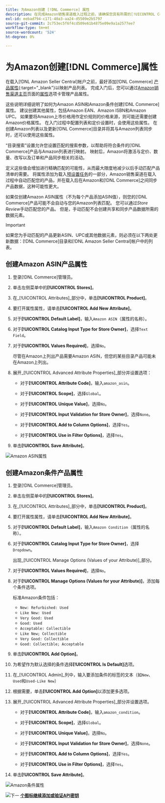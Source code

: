 ```yaml
---
title: 为Amazon创建 [!DNL Commerce] 属性
description: 在完成Amazon销售渠道载入过程之前，请确保您具有所需的[!UICONTROL Commerce]产品属性。
exl-id: eebad794-c171-40a3-aa24-d5509e2b5797
source-git-commit: 2c753ec5f6f4cd509e61b4875e09e9a1a2577ee7
workflow-type: tm+mt
source-wordcount: '524'
ht-degree: 0%

---
```


# 为Amazon创建[!DNL Commerce]属性

在载入[!DNL Amazon Seller Central]帐户之前，最好添加[!DNL Commerce] [产品属性](https://docs.magento.com/user-guide/stores/attributes-product.html){:target=&quot;_blank&quot;}以映射产品列表。 完成入门后，您可以通过[Amazon销售渠道主页](./amazon-sales-channel-home.md)页面的[属性](./managing-attributes.md)选项卡管理产品属性。

这些说明详细说明了如何为Amazon ASIN和Amazon条件创建[!DNL Commerce]属性。 建议创建其他属性，包括Amazon EAN、Amazon ISBN和Amazon UPC。 如果要将Amazon上市价格用作定价规则的价格来源，则可能还需要创建Amazon价格属性。 在入门过程中配置列表和定价设置时，会使用这些属性。 在创建Amazon列表以及更新[!DNL Commerce]目录并将其与Amazon列表同步时，还可以使用这些属性。

“目录搜索”设置允许您设置匹配的搜索参数，以帮助将符合条件的[!DNL Commerce]产品与Amazon列表进行映射。 映射后，Amazon将激活与定价、数量、改写以及订单和产品同步相关的活动。

定义这些值会增加进行精确匹配的可能性，从而最大限度地减少以后手动匹配产品清单的需要。 将属性添加为载入[预设置任务](./amazon-pre-setup-tasks.md)的一部分，Amazon销售渠道在载入过程中自动匹配您的产品，并在载入后在Amazon和[!DNL Commerce]之间同步产品数据，这种可能性更大。

如果仅创建Amazon ASIN属性（不为每个产品添加ASIN值），则您的[!DNL Commerce]产品可能不会自动与您的Amazon列表匹配。 您可以通过&#x200B;_Store Review_&#x200B;手动匹配您的产品。 但是，手动匹配不会创建共享和同步产品数据所需的数据元素。

>[!IMPORTANT]
>
>如果您为手动匹配的产品更新ASIN、UPC或其他数据元素，则必须在以下两处更新数据：[!DNL Commerce]目录和[!DNL Amazon Seller Central]帐户中的列表。

## 创建Amazon ASIN产品属性

1. 登录[!DNL Commerce]管理员。

1. 单击左侧菜单中的&#x200B;**[!UICONTROL Stores]**。

1. 在&#x200B;_[!UICONTROL Attributes]_部分中，单击&#x200B;**[!UICONTROL Product]**。

1. 要打开属性属性，请单击&#x200B;**[!UICONTROL Add New Attribute]**。

1. 对于&#x200B;**[!UICONTROL Default Label]**，输入`Amazon ASIN`（属性的名称）。

1. 对于&#x200B;**[!UICONTROL Catalog Input Type for Store Owner]**，选择`Text Field`。

1. 对于&#x200B;**[!UICONTROL Values Required]**，选择`No`。

   尽管在Amazon上列出产品需要Amazon ASIN，但您的某些目录产品可能未在Amazon上列出。

1. 展开&#x200B;_[!UICONTROL Advanced Attribute Properties]_部分并设置选项：

   - 对于&#x200B;**[!UICONTROL Attribute Code]**，输入`amazon_asin`。

   - 对于&#x200B;**[!UICONTROL Scope]**，选择`Global`。

   - 对于&#x200B;**[!UICONTROL Unique Value]**，选择`No`。

   - 对于&#x200B;**[!UICONTROL Input Validation for Store Owner]**，选择`None`。

   - 对于&#x200B;**[!UICONTROL Add to Column Options]**，选择`Yes`。

   - 对于&#x200B;**[!UICONTROL Use in Filter Options]**，选择`Yes`。

1. 单击&#x200B;**[!UICONTROL Save Attribute]**。

![Amazon ASIN属性](assets/creating-asin-attribute.png)

## 创建Amazon条件产品属性

1. 登录[!DNL Commerce]管理员。

1. 单击左侧菜单中的&#x200B;**[!UICONTROL Stores]**。

1. 在&#x200B;_[!UICONTROL Attributes]_部分中，单击&#x200B;**[!UICONTROL Product]**。

1. 要打开属性属性，请单击&#x200B;**[!UICONTROL Add New Attribute]**。

1. 对于&#x200B;**[!UICONTROL Default Label]**，输入`Amazon Condition`（属性的名称）。

1. 对于&#x200B;**[!UICONTROL Catalog Input Type for Store Owner]**，选择`Dropdown`。

   出现&#x200B;_[!UICONTROL Manage Options (Values of your Attribute)]_部分。

1. 对于&#x200B;**[!UICONTROL Values Required]**，选择`No`。

1. 对于&#x200B;**[!UICONTROL Manage Options (Values for your Attribute)]**，添加每个条件选项。

   标准Amazon条件包括：

   - `New: Refurbished: Used`
   - `Like New: Used`
   - `Very Good: Used`
   - `Good: Used`
   - `Acceptable: Collectible`
   - `Like New; Collectible`
   - `Very Good: Collectible`
   - `Good: Collectible; Acceptable`

1. 单击&#x200B;**[!UICONTROL Add Option]**。

1. 为希望作为默认选择的条件选择&#x200B;**[!UICONTROL Is Default]**&#x200B;选项。

1. 在&#x200B;_[!UICONTROL Admin]_列中，输入要添加条件的标签的文本（如`New`、`Used`和`Used-Like New`）

1. 根据需要，单击&#x200B;**[!UICONTROL Add Option]**&#x200B;以添加更多选项。

1. 展开&#x200B;_[!UICONTROL Advanced Attribute Properties]_部分并设置选项。

   - 对于&#x200B;**[!UICONTROL Attribute Code]**，输入`amazon_condition`。

   - 对于&#x200B;**[!UICONTROL Scope]**，选择`Global`。

   - 对于&#x200B;**[!UICONTROL Unique Value]**，选择`No`。

   - 对于&#x200B;**[!UICONTROL Input Validation for Store Owner]**，选择`None`。

   - 对于&#x200B;**[!UICONTROL Add to Column Options]**，选择`Yes`。

   - 对于&#x200B;**[!UICONTROL Use in Filter Options]**，选择`Yes`。

1. 单击&#x200B;**[!UICONTROL Save Attribute]**。

![Amazon条件属性](assets/creating-amazon-condition-attribute.png)

![下一](assets/btn-next.png) [**个图标继续添加或验证API密钥**](./amazon-verify-api-key.md)
